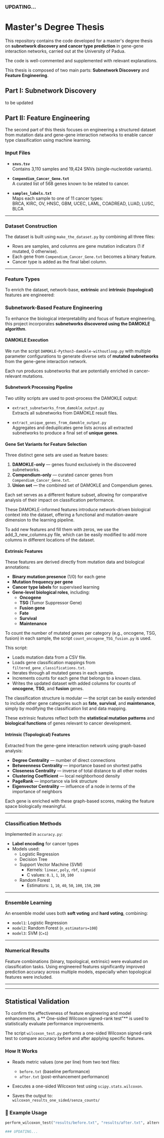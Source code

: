 ### UPDATING...

# Master's Degree Thesis

This repository contains the code developed for a master's degree thesis on **subnetwork discovery and cancer type prediction** in gene-gene interaction networks, carried out at the University of Padua.

The code is well-commented and supplemented with relevant explanations.

This thesis is composed of two main parts: **Subnetwork Discovery** and **Feature Engineering**.
## Part I: Subnetwork Discovery
to be updated
## Part II: Feature Engineering

The second part of this thesis focuses on engineering a structured dataset from mutation data and gene-gene interaction networks to enable cancer type classification using machine learning.

### Input Files

- **`snvs.tsv`**  
  Contains 3,110 samples and 19,424 SNVs (single-nucleotide variants).

- **`Compendium_Cancer_Gene.txt`**  
  A curated list of 568 genes known to be related to cancer.

- **`samples_labels.txt`**  
  Maps each sample to one of 11 cancer types:  
  BRCA, KIRC, OV, HNSC, GBM, UCEC, LAML, COADREAD, LUAD, LUSC, BLCA

---

### Dataset Construction

The dataset is built using `make_the_dataset.py` by combining all three files:

- Rows are samples, and columns are gene mutation indicators (1 if mutated, 0 otherwise).
- Each gene from `Compendium_Cancer_Gene.txt` becomes a binary feature.
- Cancer type is added as the final label column.

---

### Feature Types

To enrich the dataset, network-base, **extrinsic** and **intrinsic (topological)** features are engineered:
### Subnetwork-Based Feature Engineering

To enhance the biological interpretability and focus of feature engineering, this project incorporates **subnetworks discovered using the DAMOKLE algorithm**.

#### DAMOKLE Execution

We run the script `DAMOKLE-Python3-damokle-withoutloop.py` with multiple parameter configurations to generate diverse sets of **mutated subnetworks** from the gene-gene interaction network.

Each run produces subnetworks that are potentially enriched in cancer-relevant mutations.

#### Subnetwork Processing Pipeline

Two utility scripts are used to post-process the DAMOKLE output:

- `extract_subnetworks_from_damokle_output.py`  
  Extracts all subnetworks from DAMOKLE result files.

- `extract_unique_genes_from_damokle_output.py`  
  Aggregates and deduplicates gene lists across all extracted subnetworks to produce a final set of **unique genes**.

#### Gene Set Variants for Feature Selection

Three distinct gene sets are used as feature bases:

1. **DAMOKLE-only** — genes found exclusively in the discovered subnetworks.
2. **Compendium-only** — curated cancer genes from `Compendium_Cancer_Gene.txt`.
3. **Union set** — the combined set of DAMOKLE and Compendium genes.

Each set serves as a different feature subset, allowing for comparative analysis of their impact on classification performance.

These DAMOKLE-informed features introduce network-driven biological context into the dataset, offering a functional and mutation-aware dimension to the learning pipeline.

To add new features and fill them with zeros, we use the add_3_new_columns.py file, which can be easily modified to add more columns in different locations of the dataset.

#### Extrinsic Features

These features are derived directly from mutation data and biological annotations:

- **Binary mutation presence** (1/0) for each gene
- **Mutation frequency per gene**
- **Cancer type labels** for supervised learning
- **Gene-level biological roles**, including:
  - **Oncogene**
  - **TSG** (Tumor Suppressor Gene)
  - **Fusion gene**
  - **Fate**
  - **Survival**
  - **Maintenance**

To count the number of mutated genes per category (e.g., oncogene, TSG, fusion) in each sample, the script `count_oncogene_TSG_fusion.py` is used.

This script:
- Loads mutation data from a CSV file.
- Loads gene classification mappings from `filtered_gene_classifications.txt`.
- Iterates through all mutated genes in each sample.
- Increments counts for each gene that belongs to a known class.
- Writes the updated dataset with added columns for counts of **oncogene**, **TSG**, and **fusion** genes.

The classification structure is modular — the script can be easily extended to include other gene categories such as **fate**, **survival**, and **maintenance**, simply by modifying the classification list and data mapping.

These extrinsic features reflect both the **statistical mutation patterns** and **biological functions** of genes relevant to cancer development.
#### Intrinsic (Topological) Features

Extracted from the gene-gene interaction network using graph-based analysis:

- **Degree Centrality** — number of direct connections
- **Betweenness Centrality** — importance based on shortest paths
- **Closeness Centrality** — inverse of total distance to all other nodes
- **Clustering Coefficient** — local neighborhood density
- **PageRank** — importance via link structure
- **Eigenvector Centrality** — influence of a node in terms of the importance of neighbors

Each gene is enriched with these graph-based scores, making the feature space biologically meaningful.

---

### Classification Methods

Implemented in `accuracy.py`:

- **Label encoding** for cancer types
- Models used:
  - Logistic Regression
  - Decision Tree
  - Support Vector Machine (SVM)  
    - Kernels: `linear`, `poly`, `rbf`, `sigmoid`  
    - C values: `0.1`, `1`, `10`, `100`
  - Random Forest  
    - Estimators: `1`, `10`, `40`, `50`, `100`, `150`, `200`

---

### Ensemble Learning

An ensemble model uses both **soft voting** and **hard voting**, combining:

- `model1`: Logistic Regression  
- `model2`: Random Forest (`n_estimators=100`)  
- `model3`: SVM (`C=1`)

---

### Numerical Results

Feature combinations (binary, topological, extrinsic) were evaluated on classification tasks. Using engineered features significantly improved prediction accuracy across multiple models, especially when topological features were included.

---
---

## Statistical Validation

To confirm the effectiveness of feature engineering and model enhancements, a ** One-sided Wilcoxon signed-rank test"** is used to statistically evaluate performance improvements.

The script `wilcoxon_test.py` performs a one-sided Wilcoxon signed-rank test to compare accuracy before and after applying specific features.

### How It Works

- Reads metric values (one per line) from two text files:  
  - `before.txt` (baseline performance)  
  - `after.txt` (post-enhancement performance)

- Executes a one-sided Wilcoxon test using `scipy.stats.wilcoxon`.

- Saves the output to:  
  `wilcoxon_results_one_sided/senza_counts/`

### 🧪 Example Usage

```python
perform_wilcoxon_test("results/before.txt", "results/after.txt", alternative="greater")

### UPDATING...
